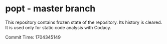 # popt - master branch

This repository contains frozen state of the repository.
Its history is cleared. It is used only for static code
analysis with Codacy.

Commit Time: 1704345149